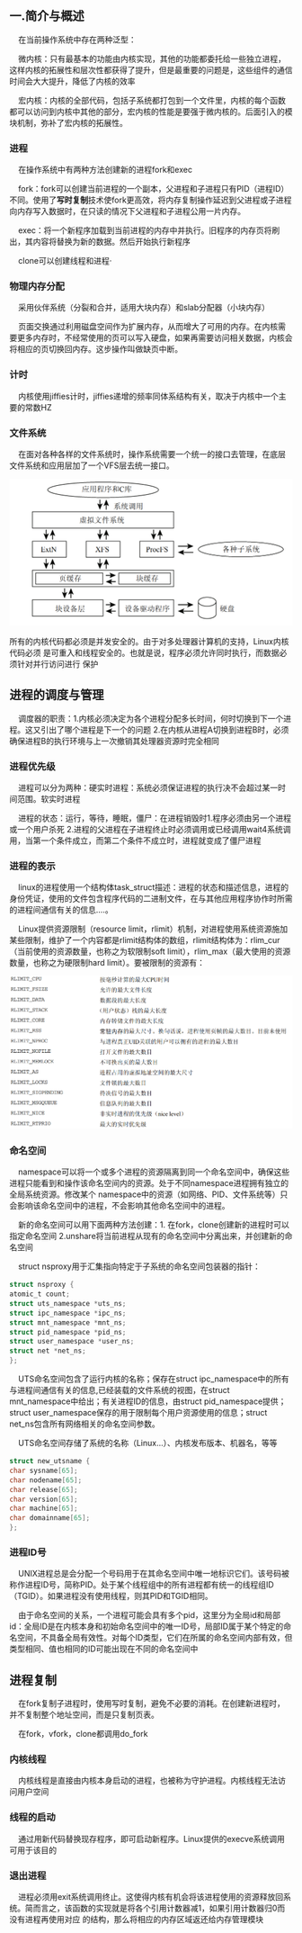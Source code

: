 ## 一.简介与概述

    在当前操作系统中存在两种泛型：

    微内核：只有最基本的功能由内核实现，其他的功能都委托给一些独立进程，这样内核的拓展性和层次性都获得了提升，但是最重要的问题是，这些组件的通信时间会大大提升，降低了内核的效率

    宏内核：内核的全部代码，包括子系统都打包到一个文件里，内核的每个函数都可以访问到内核中其他的部分，宏内核的性能是要强于微内核的。后面引入的模块机制，弥补了宏内核的拓展性。

### 进程

    在操作系统中有两种方法创建新的进程fork和exec

    fork：fork可以创建当前进程的一个副本，父进程和子进程只有PID（进程ID）不同。使用了**写时复制**技术使fork更高效，将内存复制操作延迟到父进程或子进程向内存写入数据时，在只读的情况下父进程和子进程公用一片内存。

    exec：将一个新程序加载到当前进程的内存中并执行。旧程序的内存页将刷出，其内容将替换为新的数据。然后开始执行新程序

    clone可以创建线程和进程·

### 物理内存分配

    采用伙伴系统（分裂和合并，适用大块内存）和slab分配器（小块内存）

    页面交换通过利用磁盘空间作为扩展内存，从而增大了可用的内存。在内核需要更多内存时，不经常使用的页可以写入硬盘，如果再需要访问相关数据，内核会将相应的页切换回内存。这步操作叫做缺页中断。 

### 计时

    内核使用jiffies计时，jiffies递增的频率同体系结构有关，取决于内核中一个主要的常数HZ

### 文件系统

    在面对各种各样的文件系统时，操作系统需要一个统一的接口去管理，在底层文件系统和应用层加了一个VFS层去统一接口。

<img title="" src="img/2025-03-28-11-35-45-image.png" alt="" data-align="center">



所有的内核代码都必须是并发安全的。由于对多处理器计算机的支持，Linux内核代码必须
是可重入和线程安全的。也就是说，程序必须允许同时执行，而数据必须针对并行访问进行
保护



## 进程的调度与管理

    调度器的职责：1.内核必须决定为各个进程分配多长时间，何时切换到下一个进程。这又引出了哪个进程是下一个的问题  2.在内核从进程A切换到进程B时，必须确保进程B的执行环境与上一次撤销其处理器资源时完全相同

### 进程优先级

    进程可以分为两种：硬实时进程：系统必须保证进程的执行决不会超过某一时间范围。软实时进程

    进程的状态：运行，等待，睡眠，僵尸：在进程销毁时1.程序必须由另一个进程或一个用户杀死  2.进程的父进程在子进程终止时必须调用或已经调用wait4系统调用，当第一个条件成立，而第二个条件不成立时，进程就变成了僵尸进程

### 进程的表示

    linux的进程使用一个结构体task_struct描述：进程的状态和描述信息，进程的身份凭证，使用的文件包含程序代码的二进制文件，在与其他应用程序协作时所需的进程间通信有关的信息....。

    Linux提供资源限制（resource limit，rlimit）机制，对进程使用系统资源施加某些限制，维护了一个内容都是rlimit结构体的数组，rlimit结构体为：rlim_cur（当前使用的资源数量，也称之为软限制soft limit），rlim_max（最大使用的资源数量，也称之为硬限制hard limit）。要被限制的资源有：

<img src="img/2025-03-28-14-32-39-image.png" title="" alt="" data-align="center">

### 命名空间

    namespace可以将一个或多个进程的资源隔离到同一个命名空间中，确保这些进程只能看到和操作该命名空间内的资源。处于不同namespace进程拥有独立的全局系统资源。修改某个 namespace中的资源（如网络、PID、文件系统等）只会影响该命名空间中的进程，不会影响其他命名空间中的进程。

    新的命名空间可以用下面两种方法创建：1. 在fork，clone创建新的进程时可以指定命名空间   2.unshare将当前进程从现有的命名空间中分离出来，并创建新的命名空间

    struct nsproxy用于汇集指向特定于子系统的命名空间包装器的指针：

```c
struct nsproxy { 
atomic_t count;                             
struct uts_namespace *uts_ns; 
struct ipc_namespace *ipc_ns; 
struct mnt_namespace *mnt_ns; 
struct pid_namespace *pid_ns; 
struct user_namespace *user_ns; 
struct net *net_ns; 
}; 
```

    UTS命名空间包含了运行内核的名称；保存在struct ipc_namespace中的所有与进程间通信有关的信息,已经装载的文件系统的视图，在struct mnt_namespace中给出；有关进程ID的信息，由struct pid_namespace提供；struct user_namespace保存的用于限制每个用户资源使用的信息；struct net_ns包含所有网络相关的命名空间参数。

    UTS命名空间存储了系统的名称（Linux...）、内核发布版本、机器名，等等

```c
struct new_utsname { 
char sysname[65]; 
char nodename[65]; 
char release[65]; 
char version[65]; 
char machine[65]; 
char domainname[65]; 
}; 
```

### 进程ID号

    UNIX进程总是会分配一个号码用于在其命名空间中唯一地标识它们。该号码被称作进程ID号，简称PID。处于某个线程组中的所有进程都有统一的线程组ID（TGID）。如果进程没有使用线程，则其PID和TGID相同。

    由于命名空间的关系，一个进程可能会具有多个pid，这里分为全局id和局部id：全局ID是在内核本身和初始命名空间中的唯一ID号，局部ID属于某个特定的命名空间，不具备全局有效性。对每个ID类型，它们在所属的命名空间内部有效，但类型相同、值也相同的ID可能出现在不同的命名空间中

## 进程复制

    在fork复制子进程时，使用写时复制，避免不必要的消耗。在创建新进程时，并不复制整个地址空间，而是只复制页表。

    在fork，vfork，clone都调用do_fork

### 内核线程

    内核线程是直接由内核本身启动的进程，也被称为守护进程。内核线程无法访问用户空间

### 线程的启动

    通过用新代码替换现存程序，即可启动新程序。Linux提供的execve系统调用可用于该目的

### 退出进程

    进程必须用exit系统调用终止。这使得内核有机会将该进程使用的资源释放回系统。简而言之，该函数的实现就是将各个引用计数器减1，如果引用计数器归0而没有进程再使用对应
的结构，那么将相应的内存区域返还给内存管理模块




